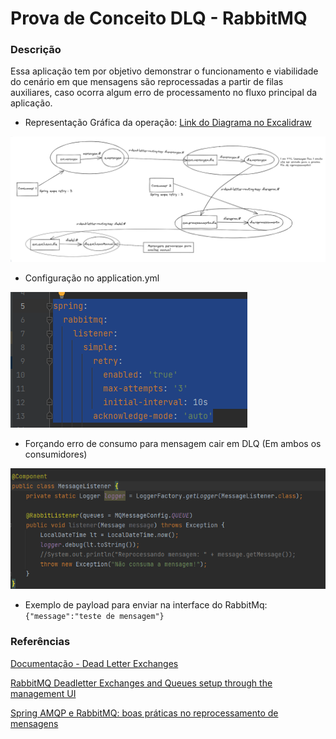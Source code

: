 # Prova de Conceito DLQ - RabbitMQ

### Descrição
Essa aplicação tem por objetivo demonstrar o funcionamento e viabilidade do cenário em que mensagens são reprocessadas a partir de filas auxiliares, caso ocorra algum erro de processamento no fluxo principal da aplicação.

* Representação Gráfica da operação: [Link do Diagrama no Excalidraw](https://excalidraw.com/#json=VbxTiLWZsFkh6G_HtFUFX,Ydjxhap-eSicfKVK99f__A)


![Alt text](Fluxo.png?raw=true "Imagem em anexo")

* Configuração no application.yml

![Alt text](Ampq%20Retry.png)


* Forçando erro de consumo para mensagem cair em DLQ (Em ambos os consumidores)

![Alt text](Forçando%20erro.png)

* Exemplo de payload para enviar na interface do RabbitMq: `{"message":"teste de mensagem"}`


### Referências

[Documentação - Dead Letter Exchanges](https://www.rabbitmq.com/dlx.html)

[RabbitMQ Deadletter Exchanges and Queues setup through the management UI](https://www.youtube.com/watch?v=ovE8NKAwqTI&t=1005s)

[Spring AMQP e RabbitMQ: boas práticas no reprocessamento de mensagens](https://www.youtube.com/watch?v=GgIJWxk_-jM&t=1809s)
